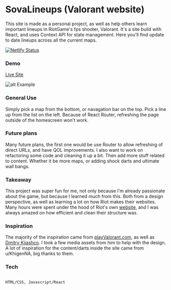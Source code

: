 # SovaLineups (Valorant website)



This site is made as a personal project, as well as help others learn important lineups in RiotGame's fps shooter, Valorant. It's a site build with React, and uses Context API for state management. Here you'll find update to date lineups across all the current maps. 


[![Netlify Status](https://api.netlify.com/api/v1/badges/3136dde7-1155-401a-83a5-19da2c14294f/deploy-status)](https://app.netlify.com/sites/sovalineups/deploys)
### Demo



[Live Site](https://sovalineups.com/)

![alt Example](https://i.imgur.com/KFe5cFW.png)

### General Use



Simply pick a map from the bottom, or navagation bar on the top. Pick a line up from the list on the left. Because of React Router, refreshing the page outside of the homescreen won't work. 



### Future plans



Many future plans, the first one would be use Router to allow refreshing of direct URLs, and have QOL improvements. I also want to work on refactoring some code and cleaning it up a bit. Then add more stuff related to content. Whether it be more maps, or adding shock darts and ultimate wall bangs.



### Takeaway



This project was super fun for me, not only because I'm already passionate about the game, but because I learned much from this. Both from a design perspective, as well as learning a lot on how Riot makes their websites. Many hours were spent under the hood of Riot's own [website](https://playvalorant.com/en-us/), and I was always amazed on how efficient and clean their structure was. 

### Inspiration

The majority of the inspiration came from [playValorant.com](https://playvalorant.com/en-us/), as well as [Dmitry Kiiashco](https://dribbble.com/UnEpicKid). I took a few media assets from him to help with the design. A lot of inspiration for the content/darts inside the site came from u/KhigenNA, big thanks to them. 

### Tech 



```

HTML/CSS, Javascript/React

```
